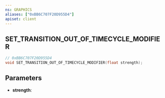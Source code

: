 ```yaml
---
ns: GRAPHICS
aliases: ["0xBB6C707F20D955D4"]
apiset: client
---
```

## SET_TRANSITION_OUT_OF_TIMECYCLE_MODIFIER

```c
// 0xBB6C707F20D955D4
void SET_TRANSITION_OUT_OF_TIMECYCLE_MODIFIER(float strength);
```


## Parameters
* **strength**:



